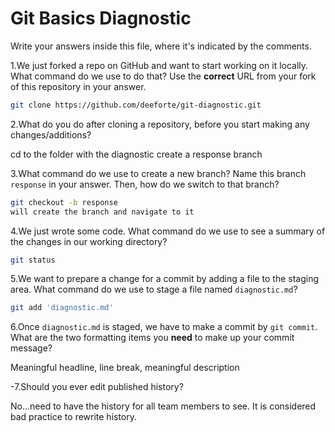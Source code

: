 # Git Basics Diagnostic

Write your answers inside this file, where it's indicated by the comments.

1.We just forked a repo on GitHub and want to start working on it locally.
What command do we use to do that? Use the **correct** URL from your fork of
this repository in your answer.

```sh
git clone https://github.com/deeforte/git-diagnostic.git
```

2.What do you do after cloning a repository, before you start making any
changes/additions?

cd to the folder with the diagnostic
create a response branch

3.What command do we use to create a new branch? Name this branch `response`
    in your answer. Then, how do we switch to that branch?

```sh
git checkout -b response
will create the branch and navigate to it
```

4.We just wrote some code. What command do we use to see a summary of the
    changes in our working directory?

```sh
git status
```

5.We want to prepare a change for a commit by adding a file to the staging
    area. What command do we use to stage a file named `diagnostic.md`?

```sh
git add 'diagnostic.md'
```

6.Once `diagnostic.md` is staged, we have to make a commit by `git commit`.
What are the two formatting items you **need** to make up your commit message?

Meaningful headline, line break, meaningful description

-7.Should you ever edit published history?

 No...need to have the history for all team members to see.  It is considered bad practice to rewrite history.  
